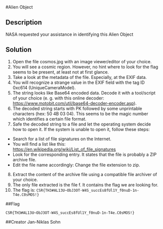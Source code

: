 #Alien Object

## Description

NASA requested your assistance in identifying this Alien Object


## Solution

1. Open the file cosmos.jpg with an image viewer/editor of your choice.
2. You will see a cosmic region. However, no hint where to look for the flag seems to be present, at least not at first glance.
3. Take a look at the metadata of the file. Especially, at the EXIF data.
4. You will recognize a strange value in the EXIF field with the tag ID 0xc614 (UniqueCameraModel).
5. The string looks like Base64 encoded data. Decode it with a tool/script of your choice (e. g. with this online decoder: https://www.motobit.com/util/base64-decoder-encoder.asp).
6. The decoded string starts with PK followed by some unprintable characters (hex: 50 4B 03 04). This seems to be the magic number which identifies a certain file format.
7. Safe the decoded string to a file and let the operating system decide how to open it. If the system is unable to open it, follow these steps:
  * Search for a list of file signatures on the Internet.
  * You will find a list like this: https://en.wikipedia.org/wiki/List_of_file_signatures
  * Look for the corresponding entry. It states that the file is probably a ZIP archive file.
  * Edit the file name accordingly: Change the file extension to zip.
8. Extract the content of the archive file using a compatible file archiver of your choice.
9. The only file extracted is the file f. It contains the flag we are looking for.
10. The flag is: `CSR{TH3#AL13U~ObJ3OT-W4S_succEs8fUl1Y_f0nuD-1n-T4e.C0sMOS!}`

##Flag

`CSR{TH3#AL13U~ObJ3OT-W4S_succEs8fUl1Y_f0nuD-1n-T4e.C0sMOS!}`

##Creator
Jan-Niklas Sohn

